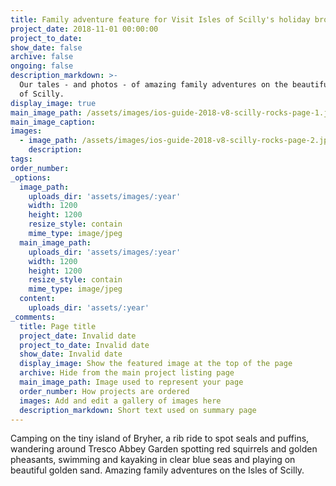 ```yaml
---
title: Family adventure feature for Visit Isles of Scilly's holiday brochure
project_date: 2018-11-01 00:00:00
project_to_date:
show_date: false
archive: false
ongoing: false
description_markdown: >-
  Our tales - and photos - of amazing family adventures on the beautiful Isles
  of Scilly.
display_image: true
main_image_path: /assets/images/ios-guide-2018-v8-scilly-rocks-page-1.jpg
main_image_caption:
images:
  - image_path: /assets/images/ios-guide-2018-v8-scilly-rocks-page-2.jpg
    description:
tags:
order_number:
_options:
  image_path:
    uploads_dir: 'assets/images/:year'
    width: 1200
    height: 1200
    resize_style: contain
    mime_type: image/jpeg
  main_image_path:
    uploads_dir: 'assets/images/:year'
    width: 1200
    height: 1200
    resize_style: contain
    mime_type: image/jpeg
  content:
    uploads_dir: 'assets/:year'
_comments:
  title: Page title
  project_date: Invalid date
  project_to_date: Invalid date
  show_date: Invalid date
  display_image: Show the featured image at the top of the page
  archive: Hide from the main project listing page
  main_image_path: Image used to represent your page
  order_number: How projects are ordered
  images: Add and edit a gallery of images here
  description_markdown: Short text used on summary page
---
```


Camping on the tiny island of Bryher, a rib ride to spot seals and puffins, wandering around Tresco Abbey Garden spotting red squirrels and golden pheasants, swimming and kayaking in clear blue seas and playing on beautiful golden sand. Amazing family adventures on the Isles of Scilly.